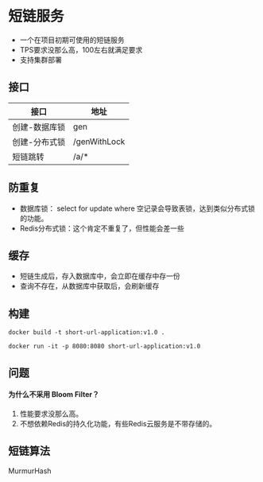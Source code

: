 # 短链服务

- 一个在项目初期可使用的短链服务
- TPS要求没那么高，100左右就满足要求
- 支持集群部署


## 接口

| 接口      | 地址           |
|---------|--------------|
| 创建-数据库锁 | gen          |
| 创建-分布式锁 | /genWithLock |
| 短链跳转    | /a/*         |

## 防重复

- 数据库锁： select for update where 空记录会导致表锁，达到类似分布式锁的功能。
- Redis分布式锁：这个肯定不重复了，但性能会差一些

## 缓存

- 短链生成后，存入数据库中，会立即在缓存中存一份
- 查询不存在，从数据库中获取后，会刷新缓存

## 构建

```shell
docker build -t short-url-application:v1.0 .
```

```shell
docker run -it -p 8080:8080 short-url-application:v1.0
```

## 问题

#### 为什么不采用 Bloom Filter？

1. 性能要求没那么高。
2. 不想依赖Redis的持久化功能，有些Redis云服务是不带存储的。

## 短链算法

MurmurHash
